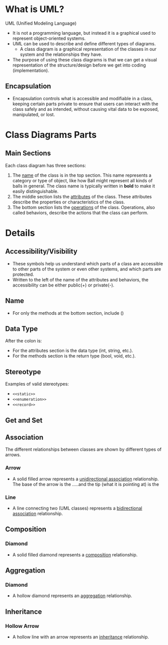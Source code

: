 # What is UML?
UML (Unified Modeling Language)
- It is not a programming language, but instead it is a graphical used to represent object-oriented systems.
- UML can be used to describe and define different types of diagrams. 
	- A class diagram is a graphical representation of the classes in our system and the relationships they have.
- The purpose of using these class diagrams is that we can get a visual representation of the structure/design before we get into coding (implementation).

## Encapsulation
- Encapsulation controls what is accessible and modifiable in a class, keeping certain parts private to ensure that users can interact with the class safely and as intended, without causing vital data to be exposed, manipulated, or lost. 

# Class Diagrams Parts
## Main Sections
Each class diagram has three sections:
1. The <u>name</u> of the class is in the top section. This name represents a category or type of object, like how Ball might represent all kinds of balls in general. The class name is typically written in **bold** to make it easily distinguishable. 
2. The middle section lists the <u>attributes</u> of the class. These attributes describe the properties or characteristics of the class.
3. The bottom section lists the <u>operations</u> of the class. Operations, also called behaviors, describe the actions that the class can perform. 
# Details
## Accessibility/Visibility
- These symbols help us understand which parts of a class are accessible to other parts of the system or even other systems, and which parts are protected. 
- Written to the left of the name of the attributes and behaviors, the accessibility can be either public(+) or private(-). 


## Name
- For only the methods at the bottom section, include ()
## Data Type
After the colon is:
- For the attributes section is the data type (int, string, etc.).
- For the methods section is the return type (bool, void, etc.).

## Stereotype
Examples of valid stereotypes:
- `<<static>>`
- `<<enumeration>>`
- `<<record>>`

## Get and Set


## Association
The different relationships between classes are shown by different types of arrows.
### Arrow
- A solid filled arrow represents a <u>unidirectional association</u> relationship. The base of the arrow is the .....and the tip (what it is pointing at) is the 

### Line
- A line connecting two (UML classes) represents a <u>bidirectional association</u> relationship.

## Composition
### Diamond
- A solid filled diamond represents a <u>composition</u> relationship.


## Aggregation
### Diamond
- A hollow diamond represents an <u>aggregation</u> relationship.

## Inheritance
### Hollow Arrow

- A hollow line with an arrow represents an <u>inheritance</u> relationship.
















